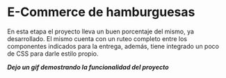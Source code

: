 # E-Commerce de hamburguesas

En esta etapa el proyecto lleva un buen porcentaje del mismo, ya desarrollado. El mismo cuenta con un ruteo completo entre los componentes indicados para la entrega, además, tiene integrado un poco de CSS para darle estilo propio. 

**_Dejo un gif demostrando la funcionalidad del proyecto_**



